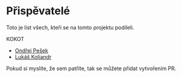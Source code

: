 # Přispěvatelé

Toto je list všech, kteří se na tomto projektu podíleli.

KOKOT

- [Ondřej Pešek](https://github.com/iTzBoboCz)
- [Lukáš Koliandr](https://github.com/Lukide0)

Pokud si myslíte, že sem patříte, tak se můžete přidat vytvořením PR.
